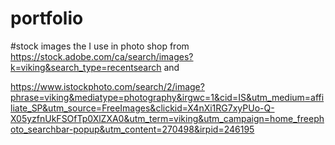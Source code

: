 # portfolio
#stock images the I use in photo shop from https://stock.adobe.com/ca/search/images?k=viking&search_type=recentsearch and

https://www.istockphoto.com/search/2/image?phrase=viking&mediatype=photography&irgwc=1&cid=IS&utm_medium=affiliate_SP&utm_source=FreeImages&clickid=X4nXi1RG7xyPUo-Q-X05yzfnUkFSOfTp0XlZXA0&utm_term=viking&utm_campaign=home_freephoto_searchbar-popup&utm_content=270498&irpid=246195